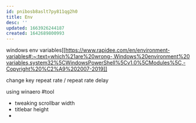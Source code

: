 ```yaml
---
id: pnibosb8aslt7py811qg2h0
title: Env
desc: ''
updated: 1663926244187
created: 1642689800993
---
```

windows env variables[[https://www.rapidee.com/en/environment-variables#:~:text=which%21are%20wrong-,Windows%20environment%20variables,system32%5CWindowsPowerShell%5Cv1.0%5CModules%5C,-Copyright%20%C2%A9%202007-2019]]

change key repeat rate / repeat rate delay

using winaero #tool
- tweaking scrollbar width
- titlebar height
- 

